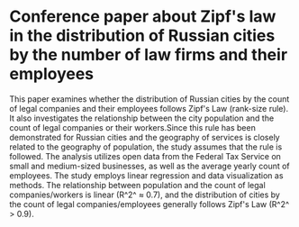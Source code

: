 # Conference paper about Zipf's law in the distribution of Russian cities by the number of law firms and their employees

This paper examines whether the distribution of Russian cities by the count of legal companies and their employees follows Zipf's Law (rank-size rule). It also investigates the relationship between the city population and the count of legal companies or their workers.Since this rule has been demonstrated for Russian cities and the geography of services is closely related to the geography of population, the study assumes that the rule is followed. The analysis utilizes open data from the Federal Tax Service on small and medium-sized businesses, as well as the average yearly count of employees. The study employs linear regression and data visualization as methods. The relationship between population and the count of legal companies/workers is linear (R^2^ ≈ 0.7), and the distribution of cities by the count of legal companies/employees generally follows Zipf's Law (R^2^ > 0.9).
